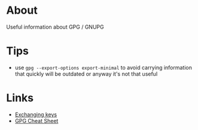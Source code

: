 # About
Useful information about GPG / GNUPG

# Tips

* use `gpg --export-options export-minimal` to avoid carrying information that quickly will be outdated or anyway it's not that useful

# Links

* [Exchanging keys](https://www.gnupg.org/gph/en/manual/x56.html)
* [GPG Cheat Sheet](http://irtfweb.ifa.hawaii.edu/~lockhart/gpg/gpg-cs.html)
